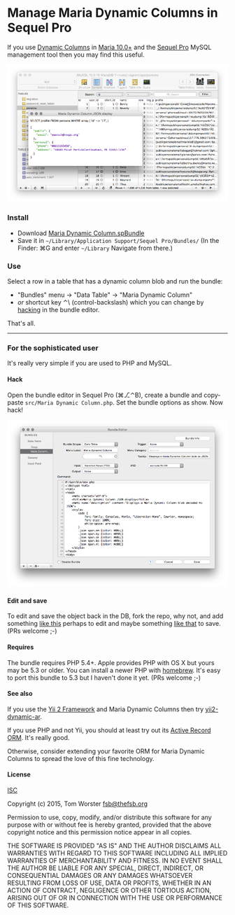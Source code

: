 # Manage Maria Dynamic Columns in Sequel Pro

If you use [Dynamic Columns](https://mariadb.com/kb/en/mariadb/dynamic-columns/) in
[Maria 10.0+](https://mariadb.com/kb/en/mariadb/what-is-mariadb-100/)
and the [Sequel Pro](http://sequelpro.com/) MySQL management tool
then you may find this useful.

![Screen shot of Sequel Pro with Maria Dynamic Column displayed as JSON](Screenshot.png)

### Install

- Download [Maria Dynamic Column.spBundle](https://raw.githubusercontent.com/tom--/sequel-pro-maria-dynamic-column/master/Bundles/Maria%20Dynamic%20Column.spBundle/command.plist)
- Save it in `~/Library/Application Support/Sequel Pro/Bundles/`
(In the Finder: ⌘G and enter `~/Library` Navigate from there.)

### Use

Select a row in a table that has a dynamic column blob and run the bundle:

- "Bundles" menu → "Data Table" → "Maria Dynamic Column"
- *or* shortcut key ⌃\ (control-backslash) which you can change by
[hacking](#hack) in the bundle editor.

That's all.

- - -


### For the sophisticated user

It's really very simple if you are used to PHP and MySQL.


#### <a name="hack"></a>Hack

Open the bundle editor in Sequel Pro (⌘⎇⌃B), create a bundle and
copy-paste `src/Maria Dynamic Column.php`. Set the
bundle options as show. Now hack!

![Screen shot of Sequel Pro bundle editor configurationn](Bundle-editor.png)


#### Edit and save

To edit and save the object back in the DB, fork the repo, why not, and
add something [like this](https://github.com/josdejong/jsoneditor/) perhaps to edit
and maybe something [like that](https://github.com/tom--/dynamic-ar/blob/master/DynamicActiveRecord.php#L323-L357)
to save. (PRs welcome ;-)


#### Requires

The bundle requires PHP 5.4+. Apple provides PHP with OS X but yours may be 5.3 or older.
You can install a newer PHP with [homebrew](http://brew.sh/).
It's easy to port this bundle to 5.3 but I haven't done it yet. (PRs welcome ;-)


#### See also

If you use the [Yii 2 Framework](http://www.yiiframework.com/) and Maria Dynamic Columns then try
[yii2-dynamic-ar](https://github.com/tom--/dynamic-ar).

If you use PHP and not Yii, you should at least try out its
[Active Record ORM](http://www.yiiframework.com/doc-2.0/guide-db-active-record.html).
It's really good.

Otherwise, consider extending your favorite ORM for Maria Dynamic Columns to spread the
love of this fine technology.


#### License

[ISC](http://opensource.org/licenses/ISC)

Copyright (c) 2015, Tom Worster <fsb@thefsb.org>

Permission to use, copy, modify, and/or distribute this software for any purpose with or without fee is hereby granted, provided that the above copyright notice and this permission notice appear in all copies.

THE SOFTWARE IS PROVIDED "AS IS" AND THE AUTHOR DISCLAIMS ALL WARRANTIES WITH REGARD TO THIS SOFTWARE INCLUDING ALL IMPLIED WARRANTIES OF MERCHANTABILITY AND FITNESS. IN NO EVENT SHALL THE AUTHOR BE LIABLE FOR ANY SPECIAL, DIRECT, INDIRECT, OR CONSEQUENTIAL DAMAGES OR ANY DAMAGES WHATSOEVER RESULTING FROM LOSS OF USE, DATA OR PROFITS, WHETHER IN AN ACTION OF CONTRACT, NEGLIGENCE OR OTHER TORTIOUS ACTION, ARISING OUT OF OR IN CONNECTION WITH THE USE OR PERFORMANCE OF THIS SOFTWARE.
